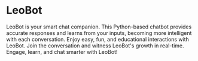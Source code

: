 # LeoBot
LeoBot is your smart chat companion. This Python-based chatbot provides accurate responses and learns from your inputs, becoming more intelligent with each conversation. Enjoy easy, fun, and educational interactions with LeoBot. Join the conversation and witness LeoBot's growth in real-time. Engage, learn, and chat smarter with LeoBot!
